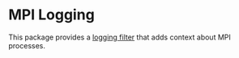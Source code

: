 # MPI Logging

This package provides a 
[logging filter](https://docs.python.org/3/library/logging.html#filter-objects) 
that adds context about MPI processes.
